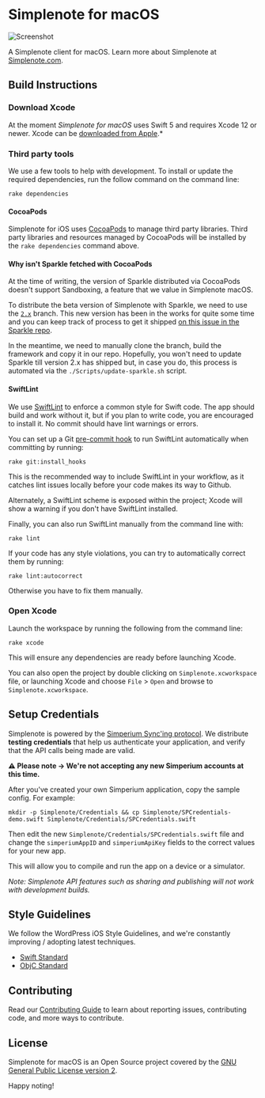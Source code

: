 # Simplenote for macOS

![Screenshot](https://simplenoteblog.files.wordpress.com/2020/08/mark2-screenshot.png)

A Simplenote client for macOS. Learn more about Simplenote at [Simplenote.com](https://simplenote.com).

## Build Instructions

### Download Xcode

At the moment *Simplenote for macOS* uses Swift 5 and requires Xcode 12 or newer. Xcode can be [downloaded from Apple](https://developer.apple.com/downloads/index.action).*

### Third party tools

We use a few tools to help with development. To install or update the required dependencies, run the follow command on the command line:

`rake dependencies`

#### CocoaPods

Simplenote for iOS uses [CocoaPods](http://cocoapods.org/) to manage third party libraries.
Third party libraries and resources managed by CocoaPods will be installed by the `rake dependencies` command above.

#### Why isn't Sparkle fetched with CocoaPods

At the time of writing, the version of Sparkle distributed via CocoaPods doesn't support Sandboxing, a feature that we value in Simplenote macOS.

To distribute the beta version of Simplenote with Sparkle, we need to use the [`2.x`](https://github.com/sparkle-project/Sparkle/tree/2.x) branch.
This new version has been in the works for quite some time and you can keep track of process to get it shipped [on this issue in the Sparkle repo](https://github.com/sparkle-project/Sparkle/issues/1523).

In the meantime, we need to manually clone the branch, build the framework and copy it in our repo.
Hopefully, you won't need to update Sparkle till version 2.x has shipped but, in case you do, this process is automated via the `./Scripts/update-sparkle.sh` script.

#### SwiftLint

We use [SwiftLint](https://github.com/realm/SwiftLint) to enforce a common style for Swift code. The app should build and work without it, but if you plan to write code, you are encouraged to install it. No commit should have lint warnings or errors.

You can set up a Git [pre-commit hook](https://git-scm.com/book/en/v2/Customizing-Git-Git-Hooks) to run SwiftLint automatically when committing by running:

`rake git:install_hooks`

This is the recommended way to include SwiftLint in your workflow, as it catches lint issues locally before your code makes its way to Github.

Alternately, a SwiftLint scheme is exposed within the project; Xcode will show a warning if you don't have SwiftLint installed.

Finally, you can also run SwiftLint manually from the command line with:

`rake lint`

If your code has any style violations, you can try to automatically correct them by running:

`rake lint:autocorrect`

Otherwise you have to fix them manually.

### Open Xcode

Launch the workspace by running the following from the command line:

`rake xcode`

This will ensure any dependencies are ready before launching Xcode.

You can also open the project by double clicking on `Simplenote.xcworkspace` file, or launching Xcode and choose `File` > `Open` and browse to `Simplenote.xcworkspace`.

## Setup Credentials

Simplenote is powered by the [Simperium Sync'ing protocol](https://www.simperium.com). We distribute **testing credentials** that help us authenticate your application, and verify that the API calls being made are valid.

**⚠️ Please note → We're not accepting any new Simperium accounts at this time.**

After you've created your own Simperium application, copy the sample config. For example:

```
mkdir -p Simplenote/Credentials && cp Simplenote/SPCredentials-demo.swift Simplenote/Credentials/SPCredentials.swift
```

Then edit the new `Simplenote/Credentials/SPCredentials.swift` file and change the `simperiumAppID` and `simperiumApiKey` fields to the correct values for your new app.

This will allow you to compile and run the app on a device or a simulator.

_Note: Simplenote API features such as sharing and publishing will not work with development builds._

## Style Guidelines

 We follow the WordPress iOS Style Guidelines, and we're constantly improving / adopting latest techniques.

 - [Swift Standard](https://github.com/wordpress-mobile/swift-style-guide)
 - [ObjC Standard](https://github.com/wordpress-mobile/objective-c-style-guide)

## Contributing

Read our [Contributing Guide](CONTRIBUTING.md) to learn about reporting issues, contributing code, and more ways to contribute.

## License

Simplenote for macOS is an Open Source project covered by the [GNU General Public License version 2](LICENSE.md).

Happy noting!
